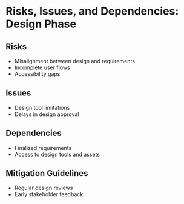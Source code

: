 # Risks, Issues, and Dependencies: Design Phase

## Risks
- Misalignment between design and requirements
- Incomplete user flows
- Accessibility gaps

## Issues
- Design tool limitations
- Delays in design approval

## Dependencies
- Finalized requirements
- Access to design tools and assets

## Mitigation Guidelines
- Regular design reviews
- Early stakeholder feedback
